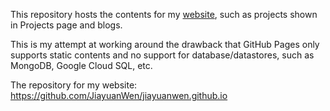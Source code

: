 This repository hosts the contents for my [website](https://jiayuanWen.github.io), such as projects shown in Projects page and blogs.

This is my attempt at working around the drawback that GitHub Pages only supports static contents and no support for database/datastores, such as MongoDB, Google Cloud SQL, etc.

The repository for my website: https://github.com/JiayuanWen/jiayuanwen.github.io
